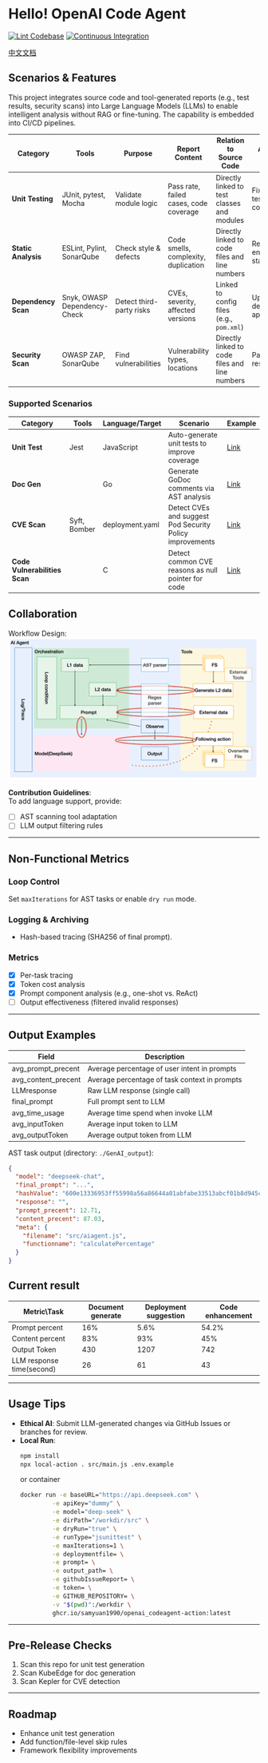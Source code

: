 # Hello! OpenAI Code Agent

[![Lint Codebase](https://github.com/SamYuan1990/OpenAI_CodeAgent/actions/workflows/linter.yml/badge.svg)](https://github.com/SamYuan1990/OpenAI_CodeAgent/actions/workflows/linter.yml)
[![Continuous Integration](https://github.com/SamYuan1990/OpenAI_CodeAgent/actions/workflows/ci.yml/badge.svg)](https://github.com/SamYuan1990/OpenAI_CodeAgent/actions/workflows/ci.yml)

[中文文档](./README_zh.md)

## Scenarios & Features

This project integrates source code and tool-generated reports (e.g., test
results, security scans) into Large Language Models (LLMs) to enable intelligent
analysis without RAG or fine-tuning. The capability is embedded into CI/CD
pipelines.

| **Category**        | **Tools**                    | **Purpose**              | **Report Content**                     | **Relation to Source Code**                    | **Actions on Issues**              |
| ------------------- | ---------------------------- | ------------------------ | -------------------------------------- | ---------------------------------------------- | ---------------------------------- |
| **Unit Testing**    | JUnit, pytest, Mocha         | Validate module logic    | Pass rate, failed cases, code coverage | Directly linked to test classes and modules    | Fix failed tests, improve coverage |
| **Static Analysis** | ESLint, Pylint, SonarQube    | Check style & defects    | Code smells, complexity, duplication   | Directly linked to code files and line numbers | Refactor code, enforce standards   |
| **Dependency Scan** | Snyk, OWASP Dependency-Check | Detect third-party risks | CVEs, severity, affected versions      | Linked to config files (e.g., `pom.xml`)       | Upgrade dependencies, apply fixes  |
| **Security Scan**   | OWASP ZAP, SonarQube         | Find vulnerabilities     | Vulnerability types, locations         | Directly linked to code files and line numbers | Patch code, rescan                 |

### Supported Scenarios

| Category                      | Tools        | Language/Target | Scenario                                                 | Example                                                     |
| ----------------------------- | ------------ | --------------- | -------------------------------------------------------- | ----------------------------------------------------------- |
| **Unit Test**                 | Jest         | JavaScript      | Auto-generate unit tests to improve coverage             | [Link](./.github/workflows/ExampleJSunittestGenerate.yml)   |
| **Doc Gen**                   |              | Go              | Generate GoDoc comments via AST analysis                 | [Link](./.github/workflows/ExampleGODocGenerate.yml)        |
| **CVE Scan**                  | Syft, Bomber | deployment.yaml | Detect CVEs and suggest Pod Security Policy improvements | [Link](./.github/workflows/ExampleCVEToDeployment.yml)      |
| **Code Vulnerabilities Scan** |              | C               | Detect common CVE reasons as null pointer for code       | [Link](./.github/workflows/ExampleCVulnerabilitiesscan.yml) |

## Collaboration

Workflow Design:  
![OverAllDesign](./docs/pictures/Design.png)

**Contribution Guidelines**:  
To add language support, provide:

- [ ] AST scanning tool adaptation
- [ ] LLM output filtering rules

---

## Non-Functional Metrics

### Loop Control

Set `maxIterations` for AST tasks or enable `dry run` mode.

### Logging & Archiving

- Hash-based tracing (SHA256 of final prompt).

### Metrics

- [x] Per-task tracing
- [x] Token cost analysis
- [x] Prompt component analysis (e.g., one-shot vs. ReAct)
- [ ] Output effectiveness (filtered invalid responses)

---

## Output Examples

| Field               | Description                                   |
| ------------------- | --------------------------------------------- |
| avg_prompt_precent  | Average percentage of user intent in prompts  |
| avg_content_precent | Average percentage of task context in prompts |
| LLMresponse         | Raw LLM response (single call)                |
| final_prompt        | Full prompt sent to LLM                       |
| avg_time_usage      | Average time spend when invoke LLM            |
| avg_inputToken      | Average input token to LLM                    |
| avg_outputToken     | Average output token from LLM                 |

AST task output (directory: `./GenAI_output`):

```json
{
  "model": "deepseek-chat",
  "final_prompt": "...",
  "hashValue": "600e13336953ff55998a56a86644a01abfabe33513abcf01b8d945c61664e0c2",
  "response": "",
  "prompt_precent": 12.71,
  "content_precent": 87.03,
  "meta": {
    "filename": "src/aiagent.js",
    "functionname": "calculatePercentage"
  }
}
```

## Current result

| Metric\Task               | Document generate | Deployment suggestion | Code enhancement |
| ------------------------- | ----------------- | --------------------- | ---------------- |
| Prompt percent            | 16%               | 5.6%                  | 54.2%            |
| Content percent           | 83%               | 93%                   | 45%              |
| Output Token              | 430               | 1207                  | 742              |
| LLM response time(second) | 26                | 61                    | 43               |

---

## Usage Tips

- **Ethical AI**: Submit LLM-generated changes via GitHub Issues or branches for
  review.
- **Local Run**:
  ```bash
  npm install
  npx local-action . src/main.js .env.example
  ```
  or container
  ```bash
  docker run -e baseURL="https://api.deepseek.com" \
           -e apiKey="dummy" \
           -e model="deep-seek" \
           -e dirPath="/workdir/src" \
           -e dryRun="true" \
           -e runType="jsunittest" \
           -e maxIterations=1 \
           -e deploymentfile= \
           -e prompt= \
           -e output_path= \
           -e githubIssueReport= \
           -e token= \
           -e GITHUB_REPOSITORY= \
           -v "$(pwd)":/workdir \
           ghcr.io/samyuan1990/openai_codeagent-action:latest
  ```

---

## Pre-Release Checks

1. Scan this repo for unit test generation
2. Scan KubeEdge for doc generation
3. Scan Kepler for CVE detection

---

## Roadmap

- Enhance unit test generation
- Add function/file-level skip rules
- Framework flexibility improvements
